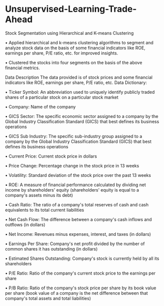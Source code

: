 # Unsupervised-Learning-Trade-Ahead
Stock Segmentation using Hierarchical and K-means Clustering 


• Applied hierarchical and k-means clustering algorithms to segment and analyze stock data on the basis of some financial indicators like ROE, earnings per share, P/E ratio, etc. for improved insights. 

• Clustered the stocks into four segments on the basis of the above financial metrics.


Data Description
The data provided is of stock prices and some financial indicators like ROE, earnings per
share, P/E ratio, etc.
Data Dictionary:


• Ticker Symbol: An abbreviation used to uniquely identify publicly traded shares of
a particular stock on a particular stock market

• Company: Name of the company


• GICS Sector: The specific economic sector assigned to a company by the Global
Industry Classification Standard (GICS) that best defines its business operations


• GICS Sub Industry: The specific sub-industry group assigned to a company by the
Global Industry Classification Standard (GICS) that best defines its business
operations


• Current Price: Current stock price in dollars


• Price Change: Percentage change in the stock price in 13 weeks


• Volatility: Standard deviation of the stock price over the past 13 weeks


• ROE: A measure of financial performance calculated by dividing net income by
shareholders' equity (shareholders' equity is equal to a company's assets minus its
debt)


• Cash Ratio: The ratio of a company's total reserves of cash and cash equivalents to
its total current liabilities


• Net Cash Flow: The difference between a company's cash inflows and outflows (in
dollars)


• Net Income: Revenues minus expenses, interest, and taxes (in dollars)


• Earnings Per Share: Company's net profit divided by the number of common shares
it has outstanding (in dollars)


• Estimated Shares Outstanding: Company's stock is currently held by all its
shareholders


• P/E Ratio: Ratio of the company's current stock price to the earnings per share


• P/B Ratio: Ratio of the company's stock price per share by its book value per share
(book value of a company is the net difference between that company's total assets
and total liabilities)
